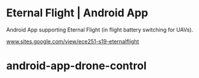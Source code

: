 # Eternal Flight | Android App
Android App supporting Eternal Flight (in flight battery switching for UAVs).

www.sites.google.com/view/ece251-s19-eternalflight
# android-app-drone-control
